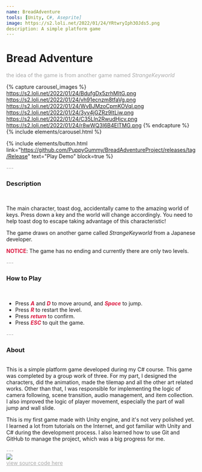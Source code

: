 ```yaml
---
name: BreadAdventure
tools: [Unity, C#, Aseprite]
image: https://s2.loli.net/2022/01/24/YRtwryIph3OJds5.png
description: A simple platform game
---
```


# Bread Adventure

<p style="color:DarkGrey">
the idea of the game is from another game named <i>StrangeKeyworld</i>
</p>

{% capture carousel_images %}
https://s2.loli.net/2022/01/24/BdufgDx5zrhMItG.png
https://s2.loli.net/2022/01/24/vh91ecnzm8tfaVg.png
https://s2.loli.net/2022/01/24/WvBJMzoCpmKOVqI.png
https://s2.loli.net/2022/01/24/3yv4jGZRz9ItLiw.png
https://s2.loli.net/2022/01/24/C35Lln2RwudHjcv.png
https://s2.loli.net/2022/01/24/r8wWQ3I6B4ElTMG.png
{% endcapture %}
{% include elements/carousel.html %}

{% include elements/button.html link="https://github.com/PuppyGummy/BreadAdventureProject/releases/tag/Release" text="Play Demo" block=true %}

<p class="text-center" style="color:DarkGrey">
---
</p>

<h3 class="text-center"> 
Description
</h3>
<br>

The main character, toast dog, accidentally came to the amazing world of keys. Press down a key and the world will change accordingly. You need to help toast dog to escape taking advantage of this characteristic!

The game draws on another game called <i>StrangeKeyworld</i> from a Japanese developer.

<p><font color=Crimson><b>NOTICE</b></font>: The game has no ending and currently there are only two levels.</p>

<p class="text-center" style="color:DarkGrey">
---
</p>

<h3 class="text-center"> 
How to Play
</h3>
<br>
 
+ Press <font color=Crimson><b><i>A</i></b></font> and <font color=Crimson><b><i>D</i></b></font> to move around, and <font color=Crimson><b><i>Space</i></b></font> to jump.
+ Press <font color=Crimson><b><i>R</i></b></font> to restart the level. 
+ Press <font color=Crimson><b><i>return</i></b></font> to confirm. 
+ Press <font color=Crimson><b><i>ESC</i></b></font> to quit the game.

<div class="text-center" style="color:DarkGrey">
---
</div>

<h3 class="text-center">
About
</h3>
<br>
This is a simple platform game developed during my C# course. This game was completed by a group work of three. For my part, I designed the characters, did the animation, made the tilemap and all the other art related works. Other than that, I was responsible for implementing the logic of camera following, scene transition, audio management, and item collection. I also improved the logic of player movement, especially the part of wall jump and wall slide.

This is my first game made with Unity engine, and it's not very polished yet. I learned a lot from tutorials on the Internet, and got familiar with Unity and C# during the development process. I also learned how to use Git and GitHub to manage the project, which was a big progress for me.
<br>

<div class="text-center" style="color:DarkGrey">
---
</div>

<img src="https://s2.loli.net/2022/01/24/JA5jWPmebOU3ypd.gif"/>
<br>
<div class="text-center">
<a style="color:DarkGrey" href="https://github.com/PuppyGummy/BreadAdventureProject">
view source code here
</a>
</div>